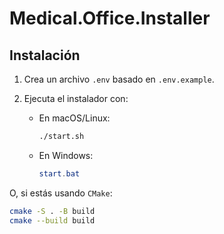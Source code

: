 # Medical.Office.Installer
## Instalación

1. Crea un archivo `.env` basado en `.env.example`.
2. Ejecuta el instalador con:

   - En macOS/Linux:
     ```bash
     ./start.sh
     ```

   - En Windows:
     ```powershell
     start.bat
     ```

O, si estás usando `CMake`:

```bash
cmake -S . -B build
cmake --build build
